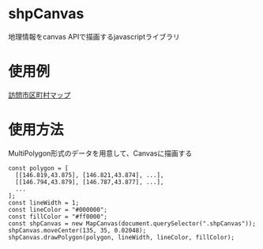 # shpCanvas
地理情報をcanvas APIで描画するjavascriptライブラリ

# 使用例
[訪問市区町村マップ](https://map.bb.xrea.jp/)

# 使用方法
MultiPolygon形式のデータを用意して、Canvasに描画する

```
const polygon = [
  [[146.819,43.875], [146.821,43.874], ...],
  [[146.794,43.879], [146.787,43.877], ...],
  ...
];
const lineWidth = 1;
const lineColor = "#000000";
const fillColor = "#ff0000";
const shpCanvas = new MapCanvas(document.querySelector(".shpCanvas"));
shpCanvas.moveCenter(135, 35, 0.02048);
shpCanvas.drawPolygon(polygon, lineWidth, lineColor, fillColor);
```


